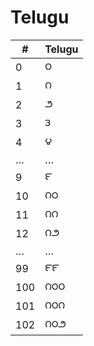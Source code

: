 # Telugu

| #   | Telugu |
|-----|--------|
| 0   | ౦      |
| 1   | ౧      |
| 2   | ౨      |
| 3   | ౩      |
| 4   | ౪      |
| …   | …      |
| 9   | ౯      |
| 10  | ౧౦     |
| 11  | ౧౧     |
| 12  | ౧౨     |
| …   | …      |
| 99  | ౯౯     |
| 100 | ౧౦౦    |
| 101 | ౧౦౧    |
| 102 | ౧౦౨    |
